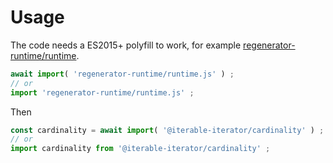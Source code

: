 # Usage
The code needs a ES2015+ polyfill to work, for example
[regenerator-runtime/runtime](https://babeljs.io/docs/usage/polyfill).
```js
await import( 'regenerator-runtime/runtime.js' ) ;
// or
import 'regenerator-runtime/runtime.js' ;
```

Then
```js
const cardinality = await import( '@iterable-iterator/cardinality' ) ;
// or
import cardinality from '@iterable-iterator/cardinality' ;
```
